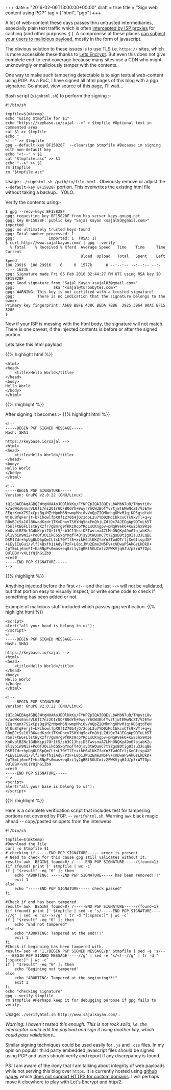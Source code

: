 +++
date = "2016-02-06T13:00:00+00:00"
draft = true
title = "Sign web content using PGP"
tag = ["html", "pgp"]
+++

A lot of web-content these days passes thru untrusted intermediaries, especially plain text traffic which is often [intercepted by ISP proxies](http://www.sajalkayan.com/4-reasons-why-i-love-my-isp.html) for caching (and other purposes ;) ). A compromise at these places [can subject your users to malicious payload](http://www.telecomasia.net/content/true-internets-proxy-compromised), mostly in the form of javascript.

The obvious solution to these issues is to use TLS i.e. `https://` sites, which is more accessible these thanks to [Lets Encrypt](https://letsencrypt.org/). But even this does not give complete end-to-end coverage because many sites use a CDN who might unknowingly or maliciously tamper with the contents. 

One way to make such tampering detectable is to sign textual web-content using PGP. As a PoC, I have signed all html pages of this blog with a pgp signature. Go ahead, view source of this page, I'll wait...

Bash script (`signhtml.sh`) to perform the signing :-
```
#!/bin/sh

tmpfile=$(mktemp)
echo "using $tmpfile for $1"
echo "https://keybase.io/sajal -->" > $tmpfile #Optional text in commented area
cat $1 >> $tmpfile
echo "
<!--" >> $tmpfile
gpg --default-key BF15828F  --clearsign $tmpfile #Because im signing with non-default key
echo "<!--" > $1
cat "$tmpfile.asc" >> $1
echo "-->" >> $1
rm $tmpfile
rm "$tmpfile.asc"

```
Usage : `./signhtml.sh /path/to/file.html` . Obviously remove or adjust the `--default-key BF15828F` portion. This overwrites the existing html file without taking a backup... YOLO.

Verify the contents using:-
```
$ gpg --recv-keys BF15828F
gpg: requesting key BF15828F from hkp server keys.gnupg.net
gpg: key BF15828F: public key "Sajal Kayan <sajal83@gmail.com>" imported
gpg: no ultimately trusted keys found
gpg: Total number processed: 1
gpg:               imported: 1  (RSA: 1)
$ curl http://www.sajalkayan.com/ | gpg --verify
  % Total    % Received % Xferd  Average Speed   Time    Time     Time  Current
                                 Dload  Upload   Total   Spent    Left  Speed
100 29916  100 29916    0     0  1577k      0 --:--:-- --:--:-- --:--:-- 1623k
gpg: Signature made Fri 05 Feb 2016 02:44:27 PM UTC using RSA key ID BF15828F
gpg: Good signature from "Sajal Kayan <sajal83@gmail.com>"
gpg:                 aka "<sajal@turbobytes.com>"
gpg: WARNING: This key is not certified with a trusted signature!
gpg:          There is no indication that the signature belongs to the owner.
Primary key fingerprint: A668 BBFE 438C BEDA 7BB6  3925 3964 90AC BF15 828F
$ 
```

Now if your ISP is messing with the html body, the signature will not match. There is one caveat, if the injected contents is before or after the signed portion.

Lets take this html payload

{{% highlight html %}}
```
<html>
<head>
	<title>Hello World</title>
</head>
<body>
Hello World
</body>
</html>
```
{{% /highlight %}}

After signing it becomes :-
{{% highlight html %}}
```
<!--
-----BEGIN PGP SIGNED MESSAGE-----
Hash: SHA1

https://keybase.io/sajal -->
<html>
<head>
	<title>Hello World</title>
</head>
<body>
Hello World
</body>
</html>

<!--
-----BEGIN PGP SIGNATURE-----
Version: GnuPG v2.0.22 (GNU/Linux)

iQIcBAEBAgAGBQJWtgNUAAoJEDlkkKy/FYKPZpIQAI8QEsLbAMbN7uB/TNpyti0v
k/aqWKs6nvrVL0fI7nz2O1rUQFB0dYh+9wyrYhCW3BbfYv7tjwTEMwNcZT/VJEYw
EEqrKenX7S2xCpzBgiMZrMpoM6N+wmpMhi0vVnQpZIQMknhgOMvM1qjKD5gtdfeN
WjUuBfqFerjt+bFihowlfpX0f1Z70b4jO/2opL2u7YD0zMcIbkcxCTs9kVTl+q+y
RBnBJcSs10lB6wadKzdr1TKxDhxvTS0YHq5oxFnQhjLZdlQx7AJEGgAp9DTuLb5T
r5nlFtEGFLlstWyKzfr7gBmrg9fKKz0cpYRpLxCKngpv+pNqHVekO+Kw25hx9R1e
KnOvplBZNc1GdbKipi7Or1t5/sb3C13hsiDSTwvsnaA7LMhONQKyA9oG7pjabK2u
8l1ybin9Ni2+PoOfJOLikCGSxqYmqfT4Qjsy3tWQumC7tYZgsBOtig0Izu3JLqBE
DSMIZdr+hpUg8LD5pQmCLtsL70YTlE+xikH64lKKZfaYn3TwdOTrljXeGfisp4XF
4LEy1IuGui/vlfJ4Bxfh1iAdyFPzF+L8piJWu2Eme2N5FV+cKDwaPSAkGzLkDkD+
JpT5mLj6nnFI+haRNpPs0mas+eq0zi1y2gBBt5GUCmtz2FWKVjqHJU/p3rW77Opc
0UlBBV+vXL1YQjhGiZb9
=res0
-----END PGP SIGNATURE-----
-->
```
{{% /highlight %}}

Anything injected before the first `<!--` and the last `-->` will not be validated, but that portion easy to visually inspect, or write some code to check if something has been added or not.

Example of malicious stuff included which passes gpg verification.
{{% highlight html %}}
```
<script>
alert("all your head is belong to us");
</script>
<!--
-----BEGIN PGP SIGNED MESSAGE-----
Hash: SHA1

https://keybase.io/sajal -->
<html>
<head>
	<title>Hello World</title>
</head>
<body>
Hello World
</body>
</html>

<!--
-----BEGIN PGP SIGNATURE-----
Version: GnuPG v2.0.22 (GNU/Linux)

iQIcBAEBAgAGBQJWtgNUAAoJEDlkkKy/FYKPZpIQAI8QEsLbAMbN7uB/TNpyti0v
k/aqWKs6nvrVL0fI7nz2O1rUQFB0dYh+9wyrYhCW3BbfYv7tjwTEMwNcZT/VJEYw
EEqrKenX7S2xCpzBgiMZrMpoM6N+wmpMhi0vVnQpZIQMknhgOMvM1qjKD5gtdfeN
WjUuBfqFerjt+bFihowlfpX0f1Z70b4jO/2opL2u7YD0zMcIbkcxCTs9kVTl+q+y
RBnBJcSs10lB6wadKzdr1TKxDhxvTS0YHq5oxFnQhjLZdlQx7AJEGgAp9DTuLb5T
r5nlFtEGFLlstWyKzfr7gBmrg9fKKz0cpYRpLxCKngpv+pNqHVekO+Kw25hx9R1e
KnOvplBZNc1GdbKipi7Or1t5/sb3C13hsiDSTwvsnaA7LMhONQKyA9oG7pjabK2u
8l1ybin9Ni2+PoOfJOLikCGSxqYmqfT4Qjsy3tWQumC7tYZgsBOtig0Izu3JLqBE
DSMIZdr+hpUg8LD5pQmCLtsL70YTlE+xikH64lKKZfaYn3TwdOTrljXeGfisp4XF
4LEy1IuGui/vlfJ4Bxfh1iAdyFPzF+L8piJWu2Eme2N5FV+cKDwaPSAkGzLkDkD+
JpT5mLj6nnFI+haRNpPs0mas+eq0zi1y2gBBt5GUCmtz2FWKVjqHJU/p3rW77Opc
0UlBBV+vXL1YQjhGiZb9
=res0
-----END PGP SIGNATURE-----
-->
<script>
alert("all your base is belong to us");
</script>
```
{{% /highlight %}}

Here is a complete verification script that includes test for tampering portions not covered by PGP. -- `verifyhtml.sh`. Warning `awk` black magic ahead -- copy/pasted snippets from the interwebs.

```
#!/bin/sh

tmpfile=$(mktemp)
#Download the file
curl -o $tmpfile $1
# checking if -----END PGP SIGNATURE----- armor is present
# Need to check for this cause gpg still validates without it.
result=`awk 'BEGIN{ found=0} /-----END PGP SIGNATURE-----/{found=1}  {if (found) print }' $tmpfile | wc -c`
if [ "$result" -eq "0" ]; then
	echo "ABORTING: -----END PGP SIGNATURE----- has been removed!!!"
	exit 1
else
	echo "-----END PGP SIGNATURE----- check passed"
fi

#Check if end has been tampered
result=`awk 'BEGIN{ found=0} /-----END PGP SIGNATURE-----/{found=1}  {if (found) print }' $tmpfile | sed -e 's/-----END PGP SIGNATURE-----//g' | sed -e 's/-->//g' | tr -d "[:space:]" | wc -c`
if [ "$result" -eq "0" ]; then
	echo "End not tampered"
else
	echo "ABORTING: Tampered at the end!!!"
	exit 1
fi
#Check if beginning has been tampered with.
result=`sed -n '1,/BEGIN PGP SIGNED MESSAGE/p' $tmpfile | sed -e 's/-----BEGIN PGP SIGNED MESSAGE-----//g' | sed -e 's/<!--//g' | tr -d "[:space:]" | wc -c`
if [ "$result" -eq "0" ]; then
	echo "Begining not tampered"
else
	echo "ABORTING: Tampered at the beginning!!!"
	exit 1
fi
echo "checking signature"
gpg --verify $tmpfile
rm $tmpfile #Perhaps keep it for debugging purpose if gpg fails to verify.
```
Usage: `./verifyhtml.sh http://www.sajalkayan.com/` . 

*Warning: I haven't tested this enough. This is not rock solid, i.e. the interceptor could edit the payload and sign it using another key, which could pass validations...*

Similar signing techniques could be used easily for `.js` and `.css` files. In my opinion popular third party embedded javascript files should be signed using PGP and users should verify and report if any discrepancy is found.

PS: I am aware of the irony that I am talking about integrity of web payloads while not serving this blog over `https`. It is currently hosted using [github pages](https://pages.github.com/) which [does not support HTTPS for custom domains](https://github.com/isaacs/github/issues/156). I will perhaps move it elsewhere to play with Let's Encrypt and http/2.